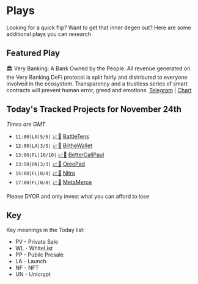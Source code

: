 
# Plays

Looking for a quick flip? Want to get that inner degen out? Here are some additional plays you can research

## Featured Play

🏛 Very Banking: A Bank Owned by the People. All revenue generated on the Very Banking DeFi protocol is split fairly and distributed to everyone involved in the ecosystem. Transparency and a trustless series of smart contracts will prevent human error, greed and emotions.
[Telegram](https://t.me/VeryBanking) | [Chart](https://www.dextools.io/app/en/ether/pair-explorer/0xcefb8c93406b8c77771242d66ee9d5cec452cb71)

## Today's Tracked Projects for November 24th
_Times are GMT_

- `11:00|LA|5/5|` [📈](https://poocoin.app/tokens/0x2bc8c2ae9dad57948fa4168e56e177a29ae0c0b1)[📲](https://www.pinksale.finance/launchpad/0xB68a79D72228964C1d9aeBc4056b495B7929f077?chain=BSC) [BattleTens](https://t.me/BattleForTEN)
- `12:00|LA|3/5|` [📈](https://poocoin.app/tokens/0x4ccf2e74b29cd6ab63f0125e0e78832e3571261c)[📲](https://www.pinksale.finance/launchpad/0xAcd5D8b21Ef43100cEF61B3729A093b6C1e6BD61?chain=BSC) [BlitheWallet](https://t.me/blithewallet)
- `13:00|FL|10/10|` [📈](https://poocoin.app/tokens/0x9402eb4384a4dd62bffc8c9234e8387a46de062e)[📲](https://www.pinksale.finance/launchpad/0x9fc2E3784d3A85086BEf0FCa356954e6A2d683d3?chain=BSC) [BetterCallPaul](https://t.me/BetterCallPaul_BSC)
- `13:50|UN|3/3|` [📈](https://poocoin.app/tokens/0x8f9b5d1389be75f5c991506746b6d84d78b2cd44)[📲](https://app.unicrypt.network/amm/pancake-v2/ilo/0x52FF5BA9f2D64CC69Bda416a529c0c4eD55a03a9) [OreoPad](https://t.me/OreoPad)
- `15:00|FL|0/0|` [📈](https://poocoin.app/tokens/0x8a1cb5289ee4c5a0f0d9dc83225619b11d24e031)[📲](https://www.pinksale.finance/launchpad/0x76D1dE1c128bCd2Fea4B69c2c69adefD76B152eE?chain=BSC) [Nitro](https://t.me/Nitro_Global_Chat)
- `17:00|FL|0/0|` [📈](https://poocoin.app/tokens/0x81b08cebe3f39308a8333d2143877373cbac426a)[📲](https://www.pinksale.finance/launchpad/0xE342A13F4a0d2C3Abbb9484FfECe39f10062a6d7?chain=BSC) [MetaMerce](https://t.me/MetaMerceTokenGeneralChat)

Please DYOR and only invest what you can afford to lose

## Key
Key meanings in the Today list:

- PV - Private Sale
- WL - WhiteList
- PP - Public Presale
- LA - Launch
- NF - NFT
- UN - Unicrypt